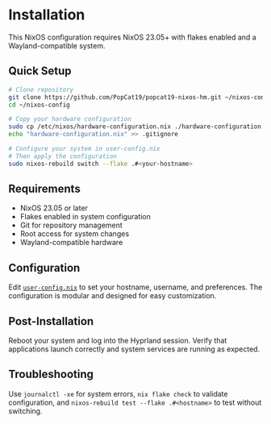 # Installation

This NixOS configuration requires NixOS 23.05+ with flakes enabled and a Wayland-compatible system.

## Quick Setup

```bash
# Clone repository
git clone https://github.com/PopCat19/popcat19-nixos-hm.git ~/nixos-config
cd ~/nixos-config

# Copy your hardware configuration
sudo cp /etc/nixos/hardware-configuration.nix ./hardware-configuration.nix
echo "hardware-configuration.nix" >> .gitignore

# Configure your system in user-config.nix
# Then apply the configuration
sudo nixos-rebuild switch --flake .#<your-hostname>
```

## Requirements

- NixOS 23.05 or later
- Flakes enabled in system configuration
- Git for repository management
- Root access for system changes
- Wayland-compatible hardware

## Configuration

Edit [`user-config.nix`](../user-config.nix) to set your hostname, username, and preferences. The configuration is modular and designed for easy customization.

## Post-Installation

Reboot your system and log into the Hyprland session. Verify that applications launch correctly and system services are running as expected.

## Troubleshooting

Use `journalctl -xe` for system errors, `nix flake check` to validate configuration, and `nixos-rebuild test --flake .#<hostname>` to test without switching.